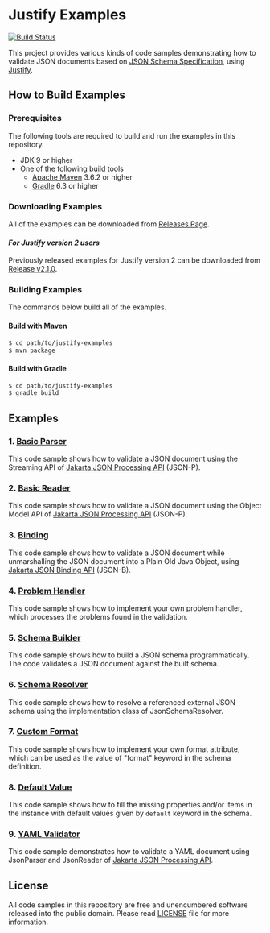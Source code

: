 # Justify Examples
[![Build Status](https://travis-ci.org/leadpony/justify-examples.svg?branch=master)](https://travis-ci.org/leadpony/justify-examples)

This project provides various kinds of code samples demonstrating how to validate JSON documents based on [JSON Schema Specification], using [Justify].

## How to Build Examples

### Prerequisites

The following tools are required to build and run the examples in this repository.

* JDK 9 or higher
* One of the following build tools
  * [Apache Maven] 3.6.2 or higher
  * [Gradle] 6.3 or higher

### Downloading Examples

All of the examples can be downloaded from [Releases Page](https://github.com/leadpony/justify-examples/releases/).

#### _For Justify version 2 users_

Previously released examples for Justify version 2 can be downloaded from [Release v2.1.0](https://github.com/leadpony/justify-examples/releases/tag/v2.1.0).

### Building Examples

The commands below build all of the examples.

#### Build with Maven
```bash
$ cd path/to/justify-examples
$ mvn package
```

#### Build with Gradle
```bash
$ cd path/to/justify-examples
$ gradle build
```

## Examples

### 1. [Basic Parser](justify-examples-basicparser/README.md)

This code sample shows how to validate a JSON document using the Streaming API of [Jakarta JSON Processing API] (JSON-P).

### 2. [Basic Reader](justify-examples-basicreader/README.md)

This code sample shows how to validate a JSON document using the Object Model API of [Jakarta JSON Processing API] (JSON-P).

### 3. [Binding](justify-examples-binding/README.md)

This code sample shows how to validate a JSON document while unmarshalling the JSON document into a Plain Old Java Object, using [Jakarta JSON Binding API] (JSON-B).

### 4. [Problem Handler](justify-examples-problemhandler/README.md)

This code sample shows how to implement your own problem handler,
which processes the problems found in the validation.

### 5. [Schema Builder](justify-examples-schemabuilder/README.md)

This code sample shows how to build a JSON schema programmatically.
The code validates a JSON document against the built schema.

### 6. [Schema Resolver](justify-examples-schemaresolver/README.md)

This code sample shows how to resolve a referenced external JSON schema using
the implementation class of JsonSchemaResolver.

### 7. [Custom Format](justify-examples-customformat/README.md)

This code sample shows how to implement your own format attribute,
which can be used as the value of "format" keyword in the schema definition.

### 8. [Default Value](justify-examples-defaultvalue/README.md)

This code sample shows how to fill the missing properties and/or items in the instance with default values given by `default` keyword in the schema.

### 9. [YAML Validator](justify-examples-yamlvalidator/README.md)

This code sample demonstrates how to validate a YAML document using JsonParser and JsonReader of [Jakarta JSON Processing API].

## License

All code samples in this repository are free and unencumbered software released into the public domain. Please read [LICENSE] file for more information.

[JSON Schema Specification]: https://json-schema.org/
[Justify]: https://github.com/leadpony/justify
[Jakarta JSON Processing API]: https://eclipse-ee4j.github.io/jsonp/
[Jakarta JSON Binding API]: http://json-b.net/
[LICENSE]: LICENSE
[Apache Maven]: https://maven.apache.org/
[Gradle]: https://gradle.org/

